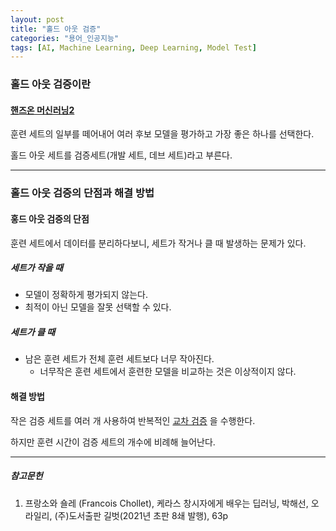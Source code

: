 ```yaml
---
layout: post
title: "홀드 아웃 검증"
categories: "용어_인공지능"
tags: [AI, Machine Learning, Deep Learning, Model Test]
---
```


### 홀드 아웃 검증이란

#### [핸즈온 머신러닝2](https://tensorflow.blog/핸즈온-머신러닝-1장2장/1-4-머신러닝의-주요-도전-과제/)

훈련 세트의 일부를 떼어내어 여러 후보 모델을 평가하고 가장 좋은 하나를 선택한다.

홀드 아웃 세트를 검증세트(개발 세트, 데브 세트)라고 부른다.

---

### 홀드 아웃 검증의 단점과 해결 방법

#### 홍드 아웃 검증의 단점

훈련 세트에서 데이터를 분리하다보니, 세트가 작거나 클 때 발생하는 문제가 있다.

##### 세트가 작을 때

* 모델이 정확하게 평가되지 않는다.
* 최적이 아닌 모델을 잘못 선택할 수 있다.

##### 세트가 클 때

* 남은 훈련 세트가 전체 훈련 세트보다 너무 작아진다.
  * 너무작은 훈련 세트에서 훈련한 모델을 비교하는 것은 이상적이지 않다.

#### 해결 방법

작은 검증 세트를 여러 개 사용하여 반복적인 [교차 검증](https://maizer2.github.io/용어_인공지능/2022/02/06/교차-검증.html) 을 수행한다.

하지만 훈련 시간이 검증 세트의 개수에 비례해 늘어난다.

---

##### 참고문헌

1) 프랑소와 숄레 (Francois Chollet), 케라스 창시자에게 배우는 딥러닝, 박해선, 오라일리, (주)도서출판 길벗(2021년 초판 8쇄 발행), 63p
